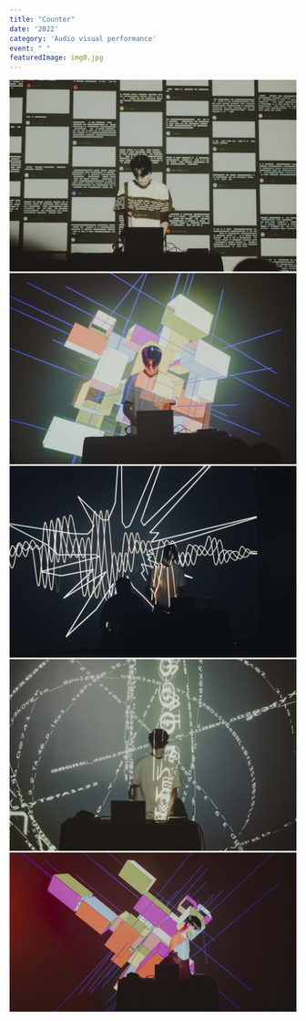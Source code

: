 ```yaml
---
title: "Counter"
date: '2022'
category: 'Audio visual performance'
event: " "
featuredImage: img0.jpg
---
```

  <div class="box">
      <div class="dscrptn">
      </div>
  </div>

  <div class="box">
      <div class="dscrptn">
      </div>
  </div>

  <div class="box">
      <img class="subimg" src="./img1.jpg">
  </div>
  <div class="box">
      <img class="subimg" src="./img2.jpg">
  </div>
  <div class="box">
      <img class="subimg" src="./img3.jpg">
  </div>
  <div class="box">
      <img class="subimg" src="./img4.jpg"/>
  </div>
  <div class="box">
      <img class="subimg" src="./img5.jpg"/>
  </div>

  <div class="box"></div>

  <!-- <iframe title="vimeo-player" src="https://player.vimeo.com/video/679917816?h=d7bec7c625" frameborder="0" allowfullscreen></iframe> -->


  <div class="box"></div>
